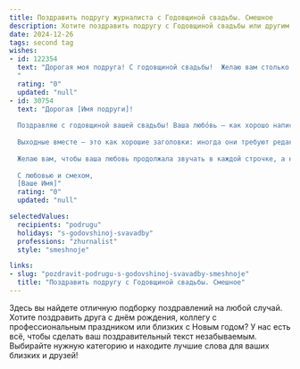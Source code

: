 ```yaml
---
title: Поздравить подругу журналиста с Годовщиной свадьбы. Смешное
description: Хотите поздравить подругу с Годовщиной свадьбы или другим праздником? Наш ИИ создаст незабываемое поздравление, а вы обязательно выделитесь среди других.  
date: 2024-12-26
tags: second tag
wishes:
- id: 122354
  text: "Дорогая моя подруга! С годовщиной свадьбы!  Желаю вам столько же ярких и незабываемых моментов, сколько у вас было эксклюзивных новостей за последний год! Пусть ваша семейная жизнь будет таким же бестселлером, как ваши статьи, полным любви, юмора и счастливых, хоть и иногда скандальных, глав!  Крепких нервов вам обоим и еще больше совместных удачных интервью… друг с другом, конечно! 😉
  "
  rating: "0"
  updated: "null"
- id: 30754
  text: "Дорогая [Имя подруги]!
  
  Поздравляю с годовщиной вашей свадьбы! Ваша любо́вь — как хорошо написанная статья: увлекательная, полная неожиданных поворотов и актуальная даже через годы!
  
  Выходные вместе — это как хорошие заголовки: иногда они требуют редактирования, но всегда создают интригу! Пусть ваш совместный путь будет полон интересных интервью, захватывающих репортажей о совместных путешествиях и веселых заметок о быте.
  
  Желаю вам, чтобы ваша любовь продолжала звучать в каждой строчке, а неудобные моменты были лишь забавными анекдотами в вашей великой журналисткой книге жизни! Пусть счастье будет вашим постоянным редактором, а взаимопонимание — вашим постоянным корректором!
  
  С любовью и смехом,
  [Ваше Имя]"
  rating: "0"
  updated: "null"

selectedValues:
  recipients: "podrugu"
  holidays: "s-godovshinoj-svavadby"
  professions: "zhurnalist"
  style: "smeshnoje"

links:
- slug: "pozdravit-podrugu-s-godovshinoj-svavadby-smeshnoje"
  title: "Поздравить подругу с Годовщиной свадьбы. Смешное"
---
```


Здесь вы найдете отличную подборку поздравлений на любой случай.
Хотите поздравить друга с днём рождения, коллегу с профессиональным праздником или близких с Новым годом? У нас есть всё, чтобы сделать ваш поздравительный текст незабываемым. Выбирайте нужную категорию и находите лучшие слова для ваших близких и друзей!
